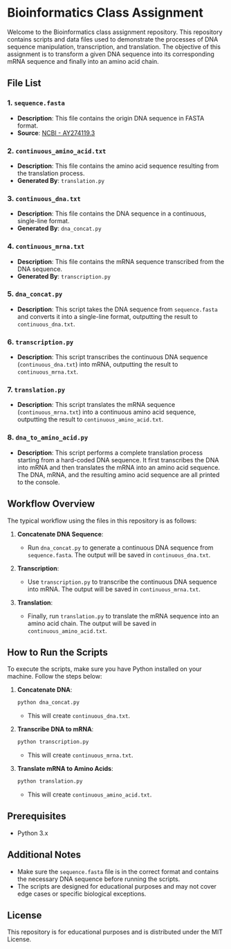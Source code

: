 # Bioinformatics Class Assignment

Welcome to the Bioinformatics class assignment repository. This repository contains scripts and data files used to demonstrate the processes of DNA sequence manipulation, transcription, and translation. The objective of this assignment is to transform a given DNA sequence into its corresponding mRNA sequence and finally into an amino acid chain.

## File List

### 1. `sequence.fasta`
- **Description**: This file contains the origin DNA sequence in FASTA format.
- **Source**: [NCBI - AY274119.3](https://www.ncbi.nlm.nih.gov/nuccore/AY274119.3)

### 2. `continuous_amino_acid.txt`
- **Description**: This file contains the amino acid sequence resulting from the translation process.
- **Generated By**: `translation.py`

### 3. `continuous_dna.txt`
- **Description**: This file contains the DNA sequence in a continuous, single-line format.
- **Generated By**: `dna_concat.py`

### 4. `continuous_mrna.txt`
- **Description**: This file contains the mRNA sequence transcribed from the DNA sequence.
- **Generated By**: `transcription.py`

### 5. `dna_concat.py`
- **Description**: This script takes the DNA sequence from `sequence.fasta` and converts it into a single-line format, outputting the result to `continuous_dna.txt`.

### 6. `transcription.py`
- **Description**: This script transcribes the continuous DNA sequence (`continuous_dna.txt`) into mRNA, outputting the result to `continuous_mrna.txt`.

### 7. `translation.py`
- **Description**: This script translates the mRNA sequence (`continuous_mrna.txt`) into a continuous amino acid sequence, outputting the result to `continuous_amino_acid.txt`.

### 8. `dna_to_amino_acid.py`
- **Description**: This script performs a complete translation process starting from a hard-coded DNA sequence. It first transcribes the DNA into mRNA and then translates the mRNA into an amino acid sequence. The DNA, mRNA, and the resulting amino acid sequence are all printed to the console.

## Workflow Overview

The typical workflow using the files in this repository is as follows:

1. **Concatenate DNA Sequence**:
   - Run `dna_concat.py` to generate a continuous DNA sequence from `sequence.fasta`. The output will be saved in `continuous_dna.txt`.
  
2. **Transcription**:
   - Use `transcription.py` to transcribe the continuous DNA sequence into mRNA. The output will be saved in `continuous_mrna.txt`.
  
3. **Translation**:
   - Finally, run `translation.py` to translate the mRNA sequence into an amino acid chain. The output will be saved in `continuous_amino_acid.txt`.

## How to Run the Scripts

To execute the scripts, make sure you have Python installed on your machine. Follow the steps below:

1. **Concatenate DNA**:
   ```bash
   python dna_concat.py
   ```
   - This will create `continuous_dna.txt`.

2. **Transcribe DNA to mRNA**:
   ```bash
   python transcription.py
   ```
   - This will create `continuous_mrna.txt`.

3. **Translate mRNA to Amino Acids**:
   ```bash
   python translation.py
   ```
   - This will create `continuous_amino_acid.txt`.

## Prerequisites

- Python 3.x

## Additional Notes

- Make sure the `sequence.fasta` file is in the correct format and contains the necessary DNA sequence before running the scripts.
- The scripts are designed for educational purposes and may not cover edge cases or specific biological exceptions.

## License

This repository is for educational purposes and is distributed under the MIT License.
